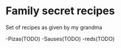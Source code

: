 # Family secret recipes

Set of recipes as given by my grandma

-Pizas(TODO)
-Sauses(TODO)
-reds(TODO)


